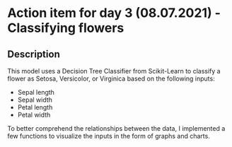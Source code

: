 # Action item for day 3 (08.07.2021) - Classifying flowers

## Description
This model uses a Decision Tree Classifier from Scikit-Learn to classify a flower as Setosa, Versicolor, or Virginica based on the following inputs:
- Sepal length
- Sepal width
- Petal length
- Petal width

To better comprehend the relationships between the data, I implemented a few functions to visualize the inputs in the form of graphs and charts. 
